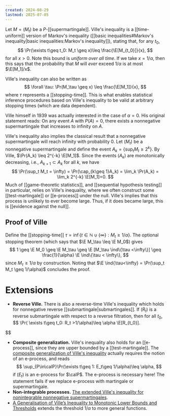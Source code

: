 ```yaml
---
created: 2024-08-29
lastmod: 2025-07-05
---
```


Let $M=(M_t)$ be a $P$-[[supermartingale]]. Ville's inequality is a [[time-uniform]] version of Markov's inequality ([[basic inequalities#Markov's inequality|basic inequalities:Markov's inequality]]), stating that, for any $t_0$, 
$$
\Pr(\exists t\geq t_0: M_t \geq x)\leq \frac{\E[M_{t_0}]}{x},
$$
for all $x>0$. Note this bound is _uniform over all time_. If we take $x = 1/\alpha$, then this says that the probability that $M$ will _ever_ exceed $1/\alpha$ is at most $\E[M_1]/x$. 

Ville's inequality can also be written as 
$$
\forall \tau: \Pr(M_\tau \geq x) \leq \frac{\E[M_1]}{x},
$$
where $\tau$ represents a [[stopping-time]]. This is what enables statistical inference procedures based on Ville's inequality to be valid at arbitrary stopping times (which are data dependent). 

Ville himself in 1939 was actually interested in the case of $\alpha=0$. His original statement reads: On any event $A$ with $P(A)=0$, there exists a nonnegative supermartingale that increases to infinity on $A$. 

Ville's inequality also implies the classical result that a nonnegative supermartingale will reach infinity with probability 0. Let $(M_t)$ be a nonnegative supermartingale and define the event $A_k = \{\sup_t M_t \geq 2^k\}$. By Ville, $\Pr(A_k) \leq 2^{-k} \E[M_1]$. Since the events $(A_k)$ are monotonically decreasing, i.e., $A_{k+1} \subset A_k$ for all $k$, we have 
$$
\Pr(\sup_t M_t = \infty) = \Pr(\cap_{k\geq 1}A_k) = \lim_k \Pr(A_k) = \lim_k 2^{-k} \E[M_1]=0.
$$
Much of [[game-theoretic statistics]], and [[sequential hypothesis testing]] in particular, relies on Ville's inequality, where we often construct some [[test-martingale]] or [[e-process]] under the null. Ville's implies that this process is unlikely to ever become large. Thus, if it does became large, this is [[evidence against the null]]. 

## Proof of Ville 
Define the [[stopping-time]] $\tau = \inf\{ t\in \mathbb{N} \cup \{\infty\}: M_t \geq 1/\alpha\}$. The optional stopping theorem (which says that $\E M_\tau \leq \E M_0$) gives 
$$
1 \geq \E M_0 \geq \E M_\tau \geq \E [M_\tau \ind\{\tau <\infty\}] \geq \frac{1}{\alpha} \E \ind\{\tau < \infty\},
$$
since $M_\tau \geq 1/\alpha$ by construction. Noting that $\E \ind{\tau<\infty} = \Pr(\sup_t M_t \geq 1/\alpha)$ concludes the proof. 

# Extensions 
- **Reverse Ville.** There is also a reverse-time Ville's inequality which holds for nonnegative reverse [[submartingale|submartingales]]. If $(R_t)$ is a reverse submartingale with respect to a reverse filtration, then for all $t_0$, 
	$$
	\Pr( \exists t\geq t_0: R_t >1/\alpha)\leq \alpha \E[R_{t_0}].
	
$$
- **Composite generalization.** Ville's inequality also holds for an [[e-process]], since they are upper bounded by a [[test-martingale]]. The [composite generalization of Ville's inequality](https://arxiv.org/pdf/2203.04485) actually requires the notion of an e-process, and reads 
$$
\sup_{P\in\calP}\Pr(\exists t\geq 1: E_t\geq 1/\alpha)\leq \alpha,
$$
	if $(E_t)$ is an e-process for $\calP$. The e-process is necessary here! The statement fails if we replace e-process with martingale or supermartingale. 
- **Non-integrable processes.** [The extended Ville's inequality for nonintegrable nonnegative supermartingales](https://arxiv.org/abs/2304.01163). 
- [A Generalisation of Ville’s Inequality to Monotonic Lower Bounds and Thresholds](https://arxiv.org/pdf/2502.16019) extends the threshold $1/\alpha$ to more general functions. 
